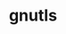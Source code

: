 ---
title: "gnutls"
layout: cache
categories: [package, develop]
meta: {"compilers": ["apple-clang@16.0.0", "gcc@10.5.0", "gcc@11.4.0", "gcc@13.3.0"], "num_specs": 46, "num_specs_by_stack": {"developer-tools-aarch64-linux-gnu": 12, "developer-tools-darwin": 11, "developer-tools-x86_64_v3-linux-gnu": 12, "hep": 11, "root": 46}, "oss": ["centos7", "rhel8", "sequoia", "ubuntu22.04"], "platforms": ["darwin", "linux"], "stacks": ["developer-tools-aarch64-linux-gnu", "developer-tools-darwin", "developer-tools-x86_64_v3-linux-gnu", "hep", "root"], "targets": ["aarch64", "x86_64_v3"], "versions": ["3.8.9"]}
spec_details: [{"compiler": "gcc@11.4.0", "hash": "3zbpfczoi53rvsoteravicubwucfyctg", "os": "ubuntu22.04", "platform": "linux", "size": "-", "stacks": ["hep", "root"], "target": "x86_64_v3", "variants": ["+brotli", "build_system=autotools", "+zlib", "+zstd"], "versions": ["3.8.9"]}, {"compiler": "gcc@11.4.0", "hash": "5jwxwxtjvroqbuhprfglakitpkntmmz7", "os": "ubuntu22.04", "platform": "linux", "size": "-", "stacks": ["hep", "root"], "target": "x86_64_v3", "variants": ["+brotli", "build_system=autotools", "+zlib", "+zstd"], "versions": ["3.8.9"]}, {"compiler": "gcc@13.3.0", "hash": "63xtfu5ef4cvxeyrwwnnfczpdj6be4us", "os": "rhel8", "platform": "linux", "size": "-", "stacks": ["developer-tools-aarch64-linux-gnu", "root"], "target": "aarch64", "variants": ["+brotli", "build_system=autotools", "+zlib", "+zstd"], "versions": ["3.8.9"]}, {"compiler": "gcc@11.4.0", "hash": "6y3u2vbqxvv2idqxmv7xza635iwsrvqs", "os": "ubuntu22.04", "platform": "linux", "size": "-", "stacks": ["hep", "root"], "target": "x86_64_v3", "variants": ["+brotli", "build_system=autotools", "+zlib", "+zstd"], "versions": ["3.8.9"]}, {"compiler": "gcc@13.3.0", "hash": "773an65tmtjfdwp3bjghv7sr7rlonqmw", "os": "rhel8", "platform": "linux", "size": "-", "stacks": ["developer-tools-aarch64-linux-gnu", "root"], "target": "aarch64", "variants": ["+brotli", "build_system=autotools", "+zlib", "+zstd"], "versions": ["3.8.9"]}, {"compiler": "gcc@10.5.0", "hash": "7f4kfucqoxq2pbhvond7236urr5zozsf", "os": "centos7", "platform": "linux", "size": "-", "stacks": ["developer-tools-x86_64_v3-linux-gnu", "root"], "target": "x86_64_v3", "variants": ["+brotli", "build_system=autotools", "+zlib", "+zstd"], "versions": ["3.8.9"]}, {"compiler": "gcc@13.3.0", "hash": "7kjsdhx7soehw4ygoknq5xwmnkvn7lkw", "os": "rhel8", "platform": "linux", "size": "-", "stacks": ["developer-tools-aarch64-linux-gnu", "root"], "target": "aarch64", "variants": ["+brotli", "build_system=autotools", "+zlib", "+zstd"], "versions": ["3.8.9"]}, {"compiler": "gcc@13.3.0", "hash": "7nc6ip4jnzokazqxeuwvv7s6wjhi5ctm", "os": "rhel8", "platform": "linux", "size": "-", "stacks": ["developer-tools-aarch64-linux-gnu", "root"], "target": "aarch64", "variants": ["+brotli", "build_system=autotools", "+zlib", "+zstd"], "versions": ["3.8.9"]}, {"compiler": "gcc@11.4.0", "hash": "cbwdhjzxo6lz7h5giybnbzuw256ds752", "os": "ubuntu22.04", "platform": "linux", "size": "-", "stacks": ["hep", "root"], "target": "x86_64_v3", "variants": ["+brotli", "build_system=autotools", "+zlib", "+zstd"], "versions": ["3.8.9"]}, {"compiler": "gcc@10.5.0", "hash": "dejxgqpcuvykh3h7rtiqycmyaofhklsi", "os": "centos7", "platform": "linux", "size": "-", "stacks": ["developer-tools-x86_64_v3-linux-gnu", "root"], "target": "x86_64_v3", "variants": ["+brotli", "build_system=autotools", "+zlib", "+zstd"], "versions": ["3.8.9"]}, {"compiler": "gcc@13.3.0", "hash": "di7ycineyqna2ldv4rczuo5zglxrvis3", "os": "rhel8", "platform": "linux", "size": "-", "stacks": ["developer-tools-aarch64-linux-gnu", "root"], "target": "aarch64", "variants": ["+brotli", "build_system=autotools", "+zlib", "+zstd"], "versions": ["3.8.9"]}, {"compiler": "gcc@10.5.0", "hash": "dsrp7lyztawrmo7v57ad47drmsyzqakr", "os": "centos7", "platform": "linux", "size": "-", "stacks": ["developer-tools-x86_64_v3-linux-gnu", "root"], "target": "x86_64_v3", "variants": ["+brotli", "build_system=autotools", "+zlib", "+zstd"], "versions": ["3.8.9"]}, {"compiler": "gcc@11.4.0", "hash": "dxgkjvje654ij6s5v4n5r2isi7oanlzh", "os": "ubuntu22.04", "platform": "linux", "size": "-", "stacks": ["hep", "root"], "target": "x86_64_v3", "variants": ["+brotli", "build_system=autotools", "+zlib", "+zstd"], "versions": ["3.8.9"]}, {"compiler": "gcc@11.4.0", "hash": "dxtxtszh7samt7nj4kwzyrh6eoonoslc", "os": "ubuntu22.04", "platform": "linux", "size": "-", "stacks": ["hep", "root"], "target": "x86_64_v3", "variants": ["+brotli", "build_system=autotools", "+zlib", "+zstd"], "versions": ["3.8.9"]}, {"compiler": "gcc@11.4.0", "hash": "f7psxmjuw5havhyjioaspwu4g3djsl4g", "os": "ubuntu22.04", "platform": "linux", "size": "-", "stacks": ["hep", "root"], "target": "x86_64_v3", "variants": ["+brotli", "build_system=autotools", "+zlib", "+zstd"], "versions": ["3.8.9"]}, {"compiler": "apple-clang@16.0.0", "hash": "icxkoh25x2rdjegmzpdgrhdkv2ulzx7j", "os": "sequoia", "platform": "darwin", "size": "-", "stacks": ["developer-tools-darwin", "root"], "target": "aarch64", "variants": ["+brotli", "build_system=autotools", "+zlib", "+zstd"], "versions": ["3.8.9"]}, {"compiler": "apple-clang@16.0.0", "hash": "il2nfcsjthj7hrwamiltilszdm7cwoga", "os": "sequoia", "platform": "darwin", "size": "-", "stacks": ["developer-tools-darwin", "root"], "target": "aarch64", "variants": ["+brotli", "build_system=autotools", "+zlib", "+zstd"], "versions": ["3.8.9"]}, {"compiler": "gcc@13.3.0", "hash": "izs6uwcxaocvwthxmrst2ntjfiomlnf2", "os": "rhel8", "platform": "linux", "size": "-", "stacks": ["developer-tools-aarch64-linux-gnu", "root"], "target": "aarch64", "variants": ["+brotli", "build_system=autotools", "+zlib", "+zstd"], "versions": ["3.8.9"]}, {"compiler": "gcc@10.5.0", "hash": "jjdbwnxkic2w6ggw62dyhlxatpzcjqm6", "os": "centos7", "platform": "linux", "size": "-", "stacks": ["developer-tools-x86_64_v3-linux-gnu", "root"], "target": "x86_64_v3", "variants": ["+brotli", "build_system=autotools", "+zlib", "+zstd"], "versions": ["3.8.9"]}, {"compiler": "apple-clang@16.0.0", "hash": "k5s74cx2q6244dhgszb62ddyygiymn4b", "os": "sequoia", "platform": "darwin", "size": "-", "stacks": ["developer-tools-darwin", "root"], "target": "aarch64", "variants": ["+brotli", "build_system=autotools", "+zlib", "+zstd"], "versions": ["3.8.9"]}, {"compiler": "apple-clang@16.0.0", "hash": "kbspphkvzxmurmkqrw2ly37icr2shfm3", "os": "sequoia", "platform": "darwin", "size": "-", "stacks": ["developer-tools-darwin", "root"], "target": "aarch64", "variants": ["+brotli", "build_system=autotools", "+zlib", "+zstd"], "versions": ["3.8.9"]}, {"compiler": "apple-clang@16.0.0", "hash": "kgckel4ralqpexmrt43bez7v3a3php65", "os": "sequoia", "platform": "darwin", "size": "-", "stacks": ["developer-tools-darwin", "root"], "target": "aarch64", "variants": ["+brotli", "build_system=autotools", "+zlib", "+zstd"], "versions": ["3.8.9"]}, {"compiler": "apple-clang@16.0.0", "hash": "kgfxqzxyjbvtfzosuf2xt352lwbrzu53", "os": "sequoia", "platform": "darwin", "size": "-", "stacks": ["developer-tools-darwin", "root"], "target": "aarch64", "variants": ["+brotli", "build_system=autotools", "+zlib", "+zstd"], "versions": ["3.8.9"]}, {"compiler": "apple-clang@16.0.0", "hash": "l7emth2t3megjmtu5to62px57lauboea", "os": "sequoia", "platform": "darwin", "size": "-", "stacks": ["developer-tools-darwin", "root"], "target": "aarch64", "variants": ["+brotli", "build_system=autotools", "+zlib", "+zstd"], "versions": ["3.8.9"]}, {"compiler": "gcc@13.3.0", "hash": "la2xr4m63rju4qldp6wfzaxhlsqs5gmb", "os": "rhel8", "platform": "linux", "size": "-", "stacks": ["developer-tools-aarch64-linux-gnu", "root"], "target": "aarch64", "variants": ["+brotli", "build_system=autotools", "+zlib", "+zstd"], "versions": ["3.8.9"]}, {"compiler": "gcc@10.5.0", "hash": "llk7nchkzaclg7wpu2qtsp4g2jaa3ijk", "os": "centos7", "platform": "linux", "size": "-", "stacks": ["developer-tools-x86_64_v3-linux-gnu", "root"], "target": "x86_64_v3", "variants": ["+brotli", "build_system=autotools", "+zlib", "+zstd"], "versions": ["3.8.9"]}, {"compiler": "gcc@10.5.0", "hash": "lynsevnl4skuylr33x4aaqdrcaul7f3g", "os": "centos7", "platform": "linux", "size": "-", "stacks": ["developer-tools-x86_64_v3-linux-gnu", "root"], "target": "x86_64_v3", "variants": ["+brotli", "build_system=autotools", "+zlib", "+zstd"], "versions": ["3.8.9"]}, {"compiler": "apple-clang@16.0.0", "hash": "lz7tqvtxlrfgy4xhe32sx2b4kyik3xpz", "os": "sequoia", "platform": "darwin", "size": "-", "stacks": ["developer-tools-darwin", "root"], "target": "aarch64", "variants": ["+brotli", "build_system=autotools", "+zlib", "+zstd"], "versions": ["3.8.9"]}, {"compiler": "gcc@10.5.0", "hash": "mlckle4tgjtsxhp56oklbdhspouh24bm", "os": "centos7", "platform": "linux", "size": "-", "stacks": ["developer-tools-x86_64_v3-linux-gnu", "root"], "target": "x86_64_v3", "variants": ["+brotli", "build_system=autotools", "+zlib", "+zstd"], "versions": ["3.8.9"]}, {"compiler": "gcc@11.4.0", "hash": "npjzyk5au36wjzuivdqc5aizdaqxg7hw", "os": "ubuntu22.04", "platform": "linux", "size": "-", "stacks": ["hep", "root"], "target": "x86_64_v3", "variants": ["+brotli", "build_system=autotools", "+zlib", "+zstd"], "versions": ["3.8.9"]}, {"compiler": "gcc@13.3.0", "hash": "nqy46vgehxbhba4suac23b2xncbzmx7i", "os": "rhel8", "platform": "linux", "size": "-", "stacks": ["developer-tools-aarch64-linux-gnu", "root"], "target": "aarch64", "variants": ["+brotli", "build_system=autotools", "+zlib", "+zstd"], "versions": ["3.8.9"]}, {"compiler": "gcc@10.5.0", "hash": "nsbxqii4ot4tqhn5htq5jkqazqeqmw4y", "os": "centos7", "platform": "linux", "size": "-", "stacks": ["developer-tools-x86_64_v3-linux-gnu", "root"], "target": "x86_64_v3", "variants": ["+brotli", "build_system=autotools", "+zlib", "+zstd"], "versions": ["3.8.9"]}, {"compiler": "gcc@13.3.0", "hash": "ouz2qajktqnxt3fk7zov74iesz2d2fk5", "os": "rhel8", "platform": "linux", "size": "-", "stacks": ["developer-tools-aarch64-linux-gnu", "root"], "target": "aarch64", "variants": ["+brotli", "build_system=autotools", "+zlib", "+zstd"], "versions": ["3.8.9"]}, {"compiler": "apple-clang@16.0.0", "hash": "p7yqjqpf55ckbiapunhks5w2hdgvzcoa", "os": "sequoia", "platform": "darwin", "size": "-", "stacks": ["developer-tools-darwin", "root"], "target": "aarch64", "variants": ["+brotli", "build_system=autotools", "+zlib", "+zstd"], "versions": ["3.8.9"]}, {"compiler": "apple-clang@16.0.0", "hash": "rrqhe7bcwuy5t7m2i4etdp6h43sudxix", "os": "sequoia", "platform": "darwin", "size": "-", "stacks": ["developer-tools-darwin", "root"], "target": "aarch64", "variants": ["+brotli", "build_system=autotools", "+zlib", "+zstd"], "versions": ["3.8.9"]}, {"compiler": "gcc@13.3.0", "hash": "s6fvrru7irnwo6dm7he5tgilk3jhyci3", "os": "rhel8", "platform": "linux", "size": "-", "stacks": ["developer-tools-aarch64-linux-gnu", "root"], "target": "aarch64", "variants": ["+brotli", "build_system=autotools", "+zlib", "+zstd"], "versions": ["3.8.9"]}, {"compiler": "gcc@10.5.0", "hash": "w2jxxzkcspkrj5kumsormrk6btidmslh", "os": "centos7", "platform": "linux", "size": "-", "stacks": ["developer-tools-x86_64_v3-linux-gnu", "root"], "target": "x86_64_v3", "variants": ["+brotli", "build_system=autotools", "+zlib", "+zstd"], "versions": ["3.8.9"]}, {"compiler": "gcc@11.4.0", "hash": "wbh6cm5oadcmb5kco4uhmbr4dpiykbx7", "os": "ubuntu22.04", "platform": "linux", "size": "-", "stacks": ["hep", "root"], "target": "x86_64_v3", "variants": ["+brotli", "build_system=autotools", "+zlib", "+zstd"], "versions": ["3.8.9"]}, {"compiler": "gcc@13.3.0", "hash": "wcema3dvlu5bu77wmfcp2hoszpgmcoeb", "os": "rhel8", "platform": "linux", "size": "-", "stacks": ["developer-tools-aarch64-linux-gnu", "root"], "target": "aarch64", "variants": ["+brotli", "build_system=autotools", "+zlib", "+zstd"], "versions": ["3.8.9"]}, {"compiler": "gcc@10.5.0", "hash": "wqqvwxxy5k4msy4zz6q3gcxlvismvjhy", "os": "centos7", "platform": "linux", "size": "-", "stacks": ["developer-tools-x86_64_v3-linux-gnu", "root"], "target": "x86_64_v3", "variants": ["+brotli", "build_system=autotools", "+zlib", "+zstd"], "versions": ["3.8.9"]}, {"compiler": "apple-clang@16.0.0", "hash": "wzmhqna3lqd567lra2nnogh5rtk2i6bh", "os": "sequoia", "platform": "darwin", "size": "-", "stacks": ["developer-tools-darwin", "root"], "target": "aarch64", "variants": ["+brotli", "build_system=autotools", "+zlib", "+zstd"], "versions": ["3.8.9"]}, {"compiler": "gcc@13.3.0", "hash": "x3jhhqks2ekm4v3mrt3ywx5zorkjemsz", "os": "rhel8", "platform": "linux", "size": "-", "stacks": ["developer-tools-aarch64-linux-gnu", "root"], "target": "aarch64", "variants": ["+brotli", "build_system=autotools", "+zlib", "+zstd"], "versions": ["3.8.9"]}, {"compiler": "gcc@10.5.0", "hash": "x7njo7mdhm4d577axkwgvpsgiggfhglq", "os": "centos7", "platform": "linux", "size": "-", "stacks": ["developer-tools-x86_64_v3-linux-gnu", "root"], "target": "x86_64_v3", "variants": ["+brotli", "build_system=autotools", "+zlib", "+zstd"], "versions": ["3.8.9"]}, {"compiler": "gcc@11.4.0", "hash": "xrvz5w6bfumvqlrr5mi6jg3jma4lyqpo", "os": "ubuntu22.04", "platform": "linux", "size": "-", "stacks": ["hep", "root"], "target": "x86_64_v3", "variants": ["+brotli", "build_system=autotools", "+zlib", "+zstd"], "versions": ["3.8.9"]}, {"compiler": "gcc@11.4.0", "hash": "yu746zor44ukgnui3774m3espilbiswi", "os": "ubuntu22.04", "platform": "linux", "size": "-", "stacks": ["hep", "root"], "target": "x86_64_v3", "variants": ["+brotli", "build_system=autotools", "+zlib", "+zstd"], "versions": ["3.8.9"]}, {"compiler": "gcc@10.5.0", "hash": "z367dywqzo47vfgz3gy6jxssnpak2rib", "os": "centos7", "platform": "linux", "size": "-", "stacks": ["developer-tools-x86_64_v3-linux-gnu", "root"], "target": "x86_64_v3", "variants": ["+brotli", "build_system=autotools", "+zlib", "+zstd"], "versions": ["3.8.9"]}]
---